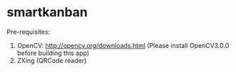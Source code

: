 # smartkanban

Pre-requisites:

1. OpenCV: http://opencv.org/downloads.html (Please install OpenCV3.0.0 before building this app)
2. ZXing (QRCode reader)
